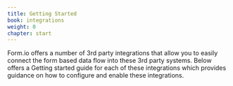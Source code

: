 ```yaml
---
title: Getting Started
book: integrations
weight: 0
chapter: start
---
```

Form.io offers a number of 3rd party integrations that allow you to easily connect the form based data flow into
these 3rd party systems. Below offers a Getting started guide for each of these integrations which provides guidance
on how to configure and enable these integrations.
